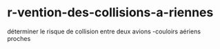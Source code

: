 # r-vention-des-collisions-a-riennes
déterminer le risque de collision entre deux avions  -couloirs aériens proches

